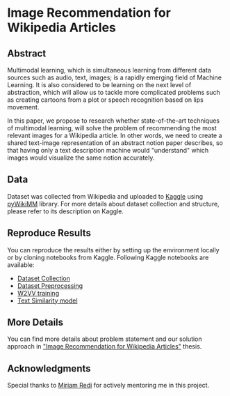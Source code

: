 # Image Recommendation for Wikipedia Articles
## Abstract
Multimodal learning, which is simultaneous learning from different data sources such as audio, text, images; is a rapidly emerging field of Machine Learning. It is also considered to be learning on the next level of abstraction, which will allow us to tackle more complicated problems such as creating cartoons from a plot or speech recognition based on lips movement. 

In this paper, we propose to research whether state-of-the-art techniques of multimodal learning, will solve the problem of recommending the most relevant images for a Wikipedia article. In other words, we need to create a shared text-image representation of an abstract notion paper describes, so that having only a text description machine would "understand" which images would visualize the same notion accurately. 
## Data
Dataset was collected from Wikipedia and uploaded to [Kaggle](https://www.kaggle.com/jacksoncrow/extended-wikipedia-multimodal-dataset) using [pyWikiMM](https://github.com/OlehOnyshchak/pyWikiMM) library. For more details about dataset collection and structure, please refer to its description on Kaggle.
## Reproduce Results
You can reproduce the results either by setting up the environment locally or by cloning notebooks from Kaggle. Following Kaggle notebooks are available:
* [Dataset Collection](https://www.kaggle.com/jacksoncrow/data-collection-demo)
* [Dataset Preprocessing](https://www.kaggle.com/jacksoncrow/dataset-preprocessing)
* [W2VV training](https://www.kaggle.com/jacksoncrow/w2vvtraining)
* [Text Similarity model](https://www.kaggle.com/jacksoncrow/text-similarity-model)

## More Details
You can find more details about problem statement and our solution approach in ["Image Recommendation for Wikipedia Articles"](http://dx.doi.org/10.13140/RG.2.2.17463.27042) thesis.
## Acknowledgments
Special thanks to [Miriam Redi](http://www.visionresearchwitch.com/) for actively mentoring me in this project.

